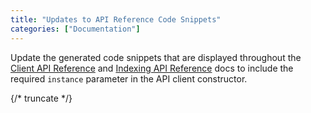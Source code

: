 ```yaml
---
title: "Updates to API Reference Code Snippets"
categories: ["Documentation"]
---
```


Update the generated code snippets that are displayed throughout the [Client
API Reference](../api/client-api/activity/overview) and [Indexing API
Reference](../api/indexing-api/authentication-overview) docs to include the
required `instance` parameter in the API client constructor.

{/* truncate */}
